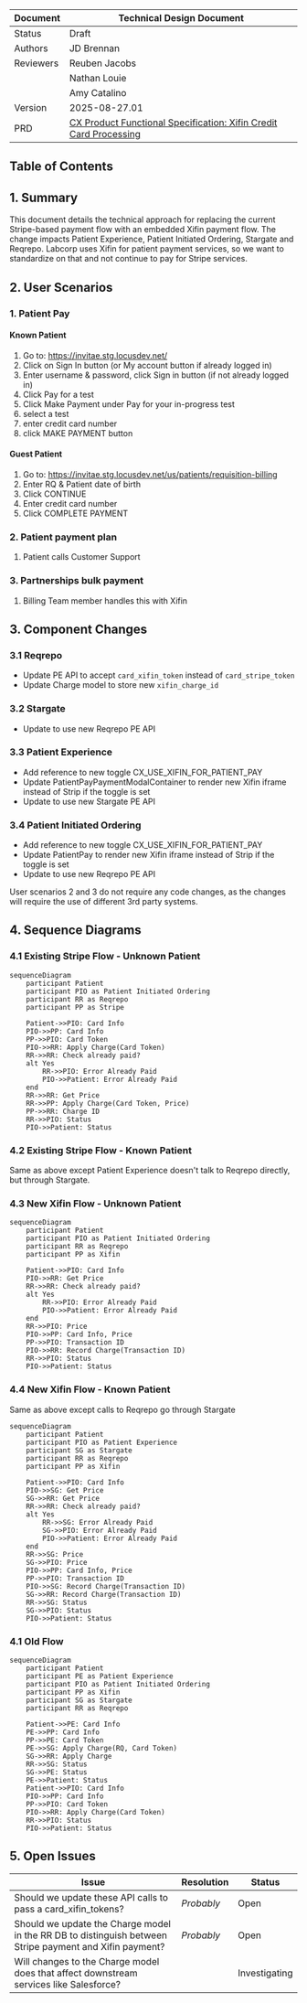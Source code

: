 <!-- Space: EP -->
<!-- Parent: Teams -->
<!-- Parent: Internal Apps Teams -->
<!-- Title: TDD Stripe Replacement -->

| Document        | Technical Design Document |
| --------------- | ------------------------- |
| Status          | Draft                     |
| Authors         | JD Brennan               |
| Reviewers       | Reuben Jacobs            |
|                 | Nathan Louie             |
|                 | Amy Catalino             |
| Version         | 2025-08-27.01            |
| PRD | [CX Product Functional Specification: Xifin Credit Card Processing](https://labcorp-my.sharepoint.com/:w:/p/nathan_louie/Ed6PLV-uSi1MtnMRmsbPS4UBePYJLj0Mu5thnu_uhHGrew?e=AgPYCg)

## Table of Contents

<!-- Include: ac:toc -->

## 1. Summary
This document details the technical approach for replacing the current Stripe-based payment flow with an embedded Xifin payment flow. The change impacts Patient Experience, Patient Initiated Ordering, Stargate and Reqrepo. Labcorp uses Xifin for patient payment services, so we want to standardize on that and not continue to pay for Stripe services.


## 2. User Scenarios

### 1. Patient Pay

#### Known Patient

1. Go to: https://invitae.stg.locusdev.net/
2. Click on Sign In button (or My account button if already logged in)
3. Enter username & password, click Sign in button (if not already logged in)
4. Click Pay for a test
5. Click Make Payment under Pay for your in-progress test
6. select a test
7. enter credit card number
8. click MAKE PAYMENT button

#### Guest Patient

1. Go to: https://invitae.stg.locusdev.net/us/patients/requisition-billing
2. Enter RQ & Patient date of birth
3. Click CONTINUE
4. Enter credit card number
5. Click COMPLETE PAYMENT

### 2. Patient payment plan 

1. Patient calls Customer Support

### 3. Partnerships bulk payment 

1. Billing Team member handles this with Xifin


## 3. Component Changes

### 3.1 Reqrepo
* Update PE API to accept `card_xifin_token` instead of `card_stripe_token`
* Update Charge model to store new `xifin_charge_id`

### 3.2 Stargate
* Update to use new Reqrepo PE API

### 3.3 Patient Experience
* Add reference to new toggle CX_USE_XIFIN_FOR_PATIENT_PAY
* Update PatientPayPaymentModalContainer to render new Xifin iframe instead of Strip if the toggle is set
* Update to use new Stargate PE API 

### 3.4 Patient Initiated Ordering
* Add reference to new toggle CX_USE_XIFIN_FOR_PATIENT_PAY
* Update PatientPay to render new Xifin iframe instead of Strip if the toggle is set
* Update to use new Reqrepo PE API 

User scenarios 2 and 3 do not require any code changes, as the changes will require the use of different 3rd party systems.

## 4. Sequence Diagrams

### 4.1 Existing Stripe Flow - Unknown Patient
```mermaid
sequenceDiagram
    participant Patient
    participant PIO as Patient Initiated Ordering
    participant RR as Reqrepo
    participant PP as Stripe

    Patient->>PIO: Card Info
    PIO->>PP: Card Info
    PP->>PIO: Card Token
    PIO->>RR: Apply Charge(Card Token)
    RR->>RR: Check already paid?
    alt Yes
        RR->>PIO: Error Already Paid
        PIO->>Patient: Error Already Paid
    end
    RR->>RR: Get Price
    RR->>PP: Apply Charge(Card Token, Price)
    PP->>RR: Charge ID
    RR->>PIO: Status
    PIO->>Patient: Status
```

### 4.2 Existing Stripe Flow - Known Patient

Same as above except Patient Experience doesn't talk to Reqrepo directly, but through Stargate.

### 4.3 New Xifin Flow - Unknown Patient
```mermaid
sequenceDiagram
    participant Patient
    participant PIO as Patient Initiated Ordering
    participant RR as Reqrepo
    participant PP as Xifin

    Patient->>PIO: Card Info
    PIO->>RR: Get Price
    RR->>RR: Check already paid?
    alt Yes
        RR->>PIO: Error Already Paid
        PIO->>Patient: Error Already Paid
    end
    RR->>PIO: Price
    PIO->>PP: Card Info, Price
    PP->>PIO: Transaction ID
    PIO->>RR: Record Charge(Transaction ID)
    RR->>PIO: Status
    PIO->>Patient: Status
```

### 4.4 New Xifin Flow - Known Patient

Same as above except calls to Reqrepo go through Stargate

```mermaid
sequenceDiagram
    participant Patient
    participant PIO as Patient Experience
    participant SG as Stargate
    participant RR as Reqrepo
    participant PP as Xifin

    Patient->>PIO: Card Info
    PIO->>SG: Get Price
    SG->>RR: Get Price
    RR->>RR: Check already paid?
    alt Yes
        RR->>SG: Error Already Paid
        SG->>PIO: Error Already Paid
        PIO->>Patient: Error Already Paid
    end
    RR->>SG: Price
    SG->>PIO: Price
    PIO->>PP: Card Info, Price
    PP->>PIO: Transaction ID
    PIO->>SG: Record Charge(Transaction ID)
    SG->>RR: Record Charge(Transaction ID)
    RR->>SG: Status
    SG->>PIO: Status
    PIO->>Patient: Status
```

### 4.1 Old Flow
```mermaid
sequenceDiagram
    participant Patient
    participant PE as Patient Experience
    participant PIO as Patient Initiated Ordering
    participant PP as Xifin
    participant SG as Stargate
    participant RR as Reqrepo

    Patient->>PE: Card Info
    PE->>PP: Card Info
    PP->>PE: Card Token
    PE->>SG: Apply Charge(RQ, Card Token)
    SG->>RR: Apply Charge
    RR->>SG: Status
    SG->>PE: Status
    PE->>Patient: Status
    Patient->>PIO: Card Info
    PIO->>PP: Card Info
    PP->>PIO: Card Token
    PIO->>RR: Apply Charge(Card Token)
    RR->>PIO: Status
    PIO->>Patient: Status
```

## 5. Open Issues

| Issue | Resolution | Status |
| ----- | ---------- | ------ |
| Should we update these API calls to pass a card_xifin_tokens? | *Probably* | Open |
| Should we update the Charge model in the RR DB to distinguish between Stripe payment and Xifin payment? | *Probably* | Open |
| Will changes to the Charge model does that affect downstream services like Salesforce? | | Investigating |
